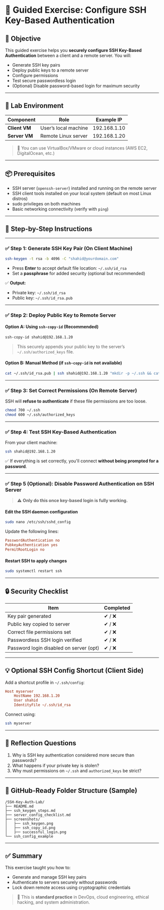 # 🧪 Guided Exercise: Configure SSH Key-Based Authentication

## 🎯 Objective

This guided exercise helps you **securely configure SSH Key-Based Authentication** between a client and a remote server. You will:

* Generate SSH key pairs
* Deploy public keys to a remote server
* Configure permissions
* Test secure passwordless login
* (Optional) Disable password-based login for maximum security

---

## 🧱 Lab Environment

| Component     | Role                 | Example IP   |
| ------------- | -------------------- | ------------ |
| **Client VM** | User’s local machine | 192.168.1.10 |
| **Server VM** | Remote Linux server  | 192.168.1.20 |

> 📌 You can use VirtualBox/VMware or cloud instances (AWS EC2, DigitalOcean, etc.)

---

## 📦 Prerequisites

* SSH server (`openssh-server`) installed and running on the remote server
* SSH client tools installed on your local system (default on most Linux distros)
* sudo privileges on both machines
* Basic networking connectivity (verify with `ping`)

---

## 🧰 Step-by-Step Instructions

---

### ✅ Step 1: Generate SSH Key Pair (On Client Machine)

```bash
ssh-keygen -t rsa -b 4096 -C "shahid@yourdomain.com"
```

* Press **Enter** to accept default file location: `~/.ssh/id_rsa`
* Set a **passphrase** for added security (optional but recommended)

✅ **Output:**

* Private key: `~/.ssh/id_rsa`
* Public key: `~/.ssh/id_rsa.pub`

---

### ✅ Step 2: Deploy Public Key to Remote Server

#### Option A: Using `ssh-copy-id` (Recommended)

```bash
ssh-copy-id shahid@192.168.1.20
```

> This securely appends your public key to the server’s `~/.ssh/authorized_keys` file.

#### Option B: Manual Method (if `ssh-copy-id` is not available)

```bash
cat ~/.ssh/id_rsa.pub | ssh shahid@192.168.1.20 "mkdir -p ~/.ssh && cat >> ~/.ssh/authorized_keys"
```

---

### ✅ Step 3: Set Correct Permissions (On Remote Server)

SSH will **refuse to authenticate** if these file permissions are too loose.

```bash
chmod 700 ~/.ssh
chmod 600 ~/.ssh/authorized_keys
```

---

### ✅ Step 4: Test SSH Key-Based Authentication

From your client machine:

```bash
ssh shahid@192.168.1.20
```

✅ If everything is set correctly, you'll connect **without being prompted for a password**.

---

### ✅ Step 5 (Optional): Disable Password Authentication on SSH Server

> ⚠️ **Only do this once key-based login is fully working.**

#### Edit the SSH daemon configuration

```bash
sudo nano /etc/ssh/sshd_config
```

Update the following lines:

```ini
PasswordAuthentication no
PubkeyAuthentication yes
PermitRootLogin no
```

#### Restart SSH to apply changes

```bash
sudo systemctl restart ssh
```

---

## 🔒 Security Checklist

| Item                                    | Completed |
| --------------------------------------- | --------- |
| Key pair generated                      | ✔ / ❌     |
| Public key copied to server             | ✔ / ❌     |
| Correct file permissions set            | ✔ / ❌     |
| Passwordless SSH login verified         | ✔ / ❌     |
| Password login disabled on server (opt) | ✔ / ❌     |

---

## 💡 Optional SSH Config Shortcut (Client Side)

Add a shortcut profile in `~/.ssh/config`:

```ini
Host myserver
    HostName 192.168.1.20
    User shahid
    IdentityFile ~/.ssh/id_rsa
```

Connect using:

```bash
ssh myserver
```

---

## 🧠 Reflection Questions

1. Why is SSH key authentication considered more secure than passwords?
2. What happens if your private key is stolen?
3. Why must permissions on `~/.ssh` and `authorized_keys` be strict?

---

## 📂 GitHub-Ready Folder Structure (Sample)

```
/SSH-Key-Auth-Lab/
├── README.md
├── ssh_keygen_steps.md
├── server_config_checklist.md
├── screenshots/
│   ├── ssh_keygen.png
│   ├── ssh_copy_id.png
│   ├── successful_login.png
└── ssh_config_example
```

---

## ✅ Summary

This exercise taught you how to:

* Generate and manage SSH key pairs
* Authenticate to servers securely without passwords
* Lock down remote access using cryptographic credentials

> 🔐 This is **standard practice** in DevOps, cloud engineering, ethical hacking, and system administration.
